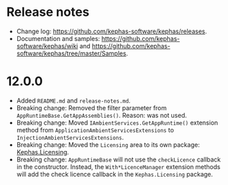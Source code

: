 ﻿# Release notes

* Change log: https://github.com/kephas-software/kephas/releases.
* Documentation and samples: https://github.com/kephas-software/kephas/wiki and https://github.com/kephas-software/kephas/tree/master/Samples.

# 12.0.0

* Added ``README.md`` and ``release-notes.md``.
* Breaking change: Removed the filter parameter from ``AppRuntimeBase.GetAppAssemblies()``. Reason: was not used.
* Breaking change: Moved ``IAmbientServices.GetAppRuntime()`` extension method from ``ApplicationAmbientServicesExtensions`` to ``InjectionAmbientServicesExtensions``.
* Breaking change: Moved the ``Licensing`` area to its own package: [Kephas.Licensing](https://www.nuget.org/packages/Kephas.Licensing).
* Breaking change: ``AppRuntimeBase`` will not use the ``checkLicence`` callback in the constructor. Instead, the ``With*LicenceManager`` extension methods will add the check licence callback in the ``Kephas.Licensing`` package.
